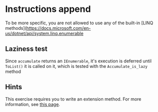 # Instructions append

To be more specific, you are not allowed to use any of the built-in [LINQ methods](https://docs.microsoft.com/en-us/dotnet/api/system.linq.enumerable

## Laziness test

Since `accumulate` returns an `IEnumerable`, it's execution is deferred until `ToList()` it is called on it, which is tested with the `Accumulate_is_lazy` method

## Hints

This exercise requires you to write an extension method. For more information, see [this page](https://docs.microsoft.com/en-us/dotnet/csharp/programming-guide/classes-and-structs/extension-methods).
